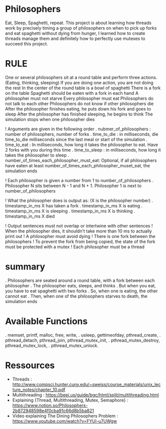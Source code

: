 # Philosophers
  Eat, Sleep, Spaghetti, repeat. This project is about learning how threads work by precisely timing a group of philosophers on when to pick up forks and eat spaghetti without dying from hunger, I learned how to create threads manage them and definitely how to perfectly use mutexes to succeed this project.

# RULE
  One or several philosophers sit at a round table and perform three actions. (Eating, thinking, sleeping)
  If you are doing one action, you are not doing the rest
  In the center of the round table is a bowl of spaghetti
  There is a fork on the table
  Spaghetti should be eaten with a fork in each hand
  A philosopher must not starve
  Every philosopher must eat
  Philosophers do not talk to each other
  Philosophers do not know if other philosophers die
  After the philosopher finishes eating, he puts down his fork and goes to sleep
  After the philosopher has finished sleeping, he begins to think
  The simulation stops when one philosopher dies

! Arguments are given in the following order
 . nubmer_of_philosophers : number of philosophers, number of forks
 . time_to_die : in milliseconds, die time_to_die milliseconds since the last meal or start of the simulation
 . time_to_eat : In milliseconds, how long it takes the philosopher to eat. Have 2 forks with you during this time
 . time_to_sleep : in milliseconds, how long it takes the philosopher to sleep
 . number_of_times_each_philosopher_must_eat: Optional, if all philosophers have eaten at least number_of_times_each_philosopher_muset_eat, the simulation ends

! Each philosopher is given a number from 1 to number_of_philosophers
 . Philosopher N sits between N - 1 and N + 1. Philosopher 1 is next to number_of_philosophers

! What the philosopher does is output as: (X is the philosopher number)
 . timestamp_in_ms X has taken a fork
 . timestamp_in_ms X is eating
 . timestamp_in_ms X is sleeping
 . timestamp_in_ms X is thinking
 . timestamp_in_ms X died

! Output sentences must not overlap or intertwine with other sentences
! When the philosopher dies, it shouldn't take more than 10 ms to actually print out
! A philosopher must avoid dying
! There is one fork between the philosophers
! To prevent the fork from being copied, the state of the fork must be protected with a mutex
! Each philosopher must be a thread

# summary
 . Philosophers are seated around a round table, with a fork between each philosopher
 . The philosopher eats, sleeps, and thinks
 . But when you eat, you have to eat spaghetti with two forks
 . So, when one is eating, the other cannot eat
 . Then, when one of the philosophers starves to death, the simulation ends

# Available Functions
 . memset, printf, malloc, free, write,
 . usleep, gettimeofday, pthread_create,
 . pthread_detach, pthread_join, pthread_mutex_init,
 . pthread_mutex_destroy, pthread_mutex_lock,
 . pthread_mutex_unlock.

# Ressources
- Threads : http://www.compsci.hunter.cuny.edu/~sweiss/course_materials/unix_lecture_notes/chapter_10.pdf
- Multithreading : https://beej.us/guide/bgc/html/split/multithreading.html
- Explaining {Thread, Multithreading, Mutex, Semaphore} : https://www.notion.so/Philosophers-2b872948598e4f0cba91c66d8b5ba821
- Video explaining The Dining Philosophers Problem : https://www.youtube.com/watch?v=FYUi-u7UWgw
